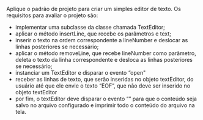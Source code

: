 Aplique o padrão de projeto para criar um simples editor de texto. Os requisitos para avaliar o projeto são: 
 - implementar uma subclasse da classe chamada TextEditor;
- aplicar o método insertLine, que recebe os parâmetros  e text;
- inserir o texto na ordem correspondente a lineNumber e deslocar as linhas posteriores se necessário; 
- aplicar o método removeLine, que recebe lineNumber como parâmetro, deleta o texto da linha correspondente e
desloca as linhas posteriores se necessário; 
- instanciar um TextEditor e disparar o evento “open"
- receber as linhas de texto, que serão inseridas no objeto textEditor, do usuário até que ele envie o texto “EOF”,
que não deve ser inserido no objeto textEditor
- por fim, o textEditor deve disparar o evento “” para que o conteúdo seja salvo no arquivo configurado e imprimir
todo o conteúdo do arquivo na tela. 
